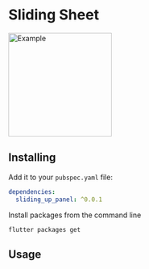 # Sliding Sheet

<p>
  <img width="205px" alt="Example" src="assets/example.gif"/>
</p>

## Installing
Add it to your `pubspec.yaml` file:
```yaml
dependencies:
  sliding_up_panel: ^0.0.1
```
Install packages from the command line
```
flutter packages get
```

## Usage

